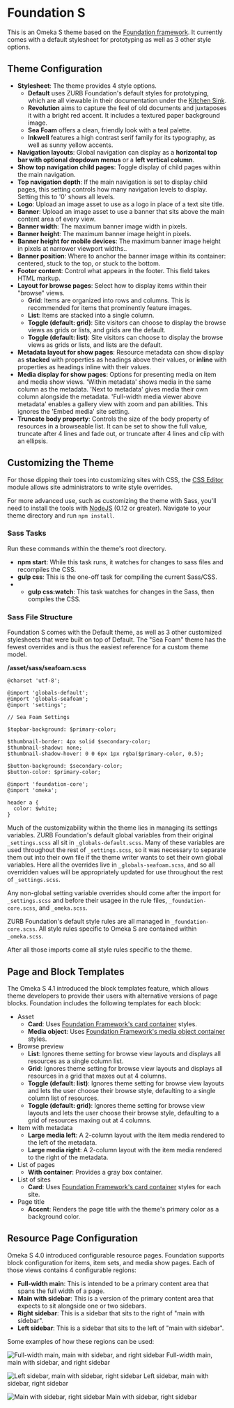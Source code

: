 # Foundation S

This is an Omeka S theme based on the [Foundation framework](https://get.foundation). It currently comes with a default stylesheet for prototyping as well as 3 other style options. 


## Theme Configuration

* **Stylesheet**: The theme provides 4 style options.
  * **Default** uses ZURB Foundation's default styles for prototyping, which are all viewable in their documentation under the [Kitchen Sink](https://get.foundation/sites/docs/kitchen-sink.html).
  * **Revolution** aims to capture the feel of old documents and juxtaposes it with a bright red accent. It includes a textured paper background image.
  * **Sea Foam** offers a clean, friendly look with a teal palette.
  * **Inkwell** features a high contrast serif family for its typography, as well as sunny yellow accents.
* **Navigation layouts**: Global navigation can display as a **horizontal top bar with optional dropdown menus** or a **left vertical column**.
* **Show top navigation child pages**: Toggle display of child pages within the main navigation.
* **Top navigation depth**: If the main navigation is set to display child pages, this setting controls how many navigation levels to display. Setting this to '0' shows all levels.
* **Logo**: Upload an image asset to use as a logo in place of a text site title.
* **Banner**: Upload an image asset to use a banner that sits above the main content area of every view.
* **Banner width**: The maximum banner image width in pixels.
* **Banner height**: The maximum banner image height in pixels.
* **Banner height for mobile devices**: The maximum banner image height in pixels at narrower viewport widths..
* **Banner position**: Where to anchor the banner image within its container: centered, stuck to the top, or stuck to the bottom.
* **Footer content**: Control what appears in the footer. This field takes HTML markup.
* **Layout for browse pages**: Select how to display items within their "browse" views.
  * **Grid**: Items are organized into rows and columns. This is recommended for items that prominently feature images.
  * **List**: Items are stacked into a single column.
  * **Toggle (default: grid)**: Site visitors can choose to display the browse views as grids or lists, and grids are the default.
  * **Toggle (default: list)**: Site visitors can choose to display the browse views as grids or lists, and lists are the default.
* **Metadata layout for show pages**: Resource metadata can show display as **stacked** with properties as headings above their values, or **inline** with properties as headings inline with their values.
* **Media display for show pages**: Options for presenting media on item and media show views. 'Within metadata' shows media in the same column as the metadata. 'Next to metadata' gives media their own column alongside the metadata. 'Full-width media viewer above metadata' enables a gallery view with zoom and pan abilities. This ignores the 'Embed media' site setting.
* **Truncate body property**: Controls the size of the body property of resources in a browseable list. It can be set to show the full value, truncate after 4 lines and fade out, or truncate after 4 lines and clip with an ellipsis.

## Customizing the Theme

For those dipping their toes into customizing sites with CSS, the [CSS Editor](https://omeka.org/s/modules/CSSEditor/) module allows site administrators to write style overrides.

For more advanced use, such as customizing the theme with Sass, you'll need to install the tools with [NodeJS](https://nodejs.org/en/) (0.12 or greater). Navigate to your theme directory and run `npm install`.

### Sass Tasks

Run these commands within the theme's root directory.

* **npm start**: While this task runs, it watches for changes to sass files and recompiles the CSS.
* **gulp css**: This is the one-off task for compiling the current Sass/CSS.
* * **gulp css:watch**: This task watches for changes in the Sass, then compiles the CSS.

### Sass File Structure

Foundation S comes with the Default theme, as well as 3 other customized stylesheets that were built on top of Default. The "Sea Foam" theme has the fewest overrides and is thus the easiest reference for a custom theme model.

**/asset/sass/seafoam.scss**

```
@charset 'utf-8';

@import 'globals-default';
@import 'globals-seafoam';
@import 'settings';

// Sea Foam Settings

$topbar-background: $primary-color;
  
$thumbnail-border: 4px solid $secondary-color;
$thumbnail-shadow: none;
$thumbnail-shadow-hover: 0 0 6px 1px rgba($primary-color, 0.5);

$button-background: $secondary-color;
$button-color: $primary-color;

@import 'foundation-core';
@import 'omeka';

header a {
  color: $white;
}
```

Much of the customizability within the theme lies in managing its settings variables. ZURB Foundation's default global variables from their original `_settings.scss` all sit in `_globals-default.scss`. Many of these variables are used throughout the rest of `_settings.scss`, so it was necessary to separate them out into their own file if the theme writer wants to set their own global variables. Here all the overrides live in `_globals-seafoam.scss`, and so all overridden values will be appropriately updated for use throughout the rest of `_settings.scss`. 

Any non-global setting variable overrides should come after the import for `_settings.scss` and before their usagee in the rule files, `_foundation-core.scss`, and `_omeka.scss`. 

ZURB Foundation's default style rules are all managed in `_foundation-core.scss`. All style rules specific to Omeka S are contained within `_omeka.scss`.

After all those imports come all style rules specific to the theme.

## Page and Block Templates

The Omeka S 4.1 introduced the block templates feature, which allows theme developers to provide their users with alternative versions of page blocks. Foundation includes the following templates for each block:

* Asset
  * **Card**: Uses [Foundation Framework's card container](https://get.foundation/sites/docs/card.html) styles.
  * **Media object**: Uses [Foundation Framework's media object container](https://get.foundation/sites/docs/media-object.html) styles.
* Browse preview
  * **List**: Ignores theme setting for browse view layouts and displays all resources as a single column list.
  * **Grid**: Ignores theme setting for browse view layouts and displays all resources in a grid that maxes out at 4 columns.
  * **Toggle (default: list)**: Ignores theme setting for browse view layouts and lets the user choose their browse style, defaulting to a single column list of resources.
  * **Toggle (default: grid)**: Ignores theme setting for browse view layouts and lets the user choose their browse style, defaulting to a grid of resources maxing out at 4 columns.
* Item with metadata
  * **Large media left**: A 2-column layout with the item media rendered to the left of the metadata.
  * **Large media right**: A 2-column layout with the item media rendered to the right of the metadata.
* List of pages
  * **With container**: Provides a gray box container.
* List of sites
  * **Card**: Uses [Foundation Framework's card container](https://get.foundation/sites/docs/card.html) styles for each site.
* Page title
  * **Accent**: Renders the page title with the theme's primary color as a background color.

## Resource Page Configuration

Omeka S 4.0 introduced configurable resource pages. Foundation supports block configuration for items, item sets, and media show pages. Each of those views contains 4 configurable regions:

* **Full-width main**: This is intended to be a primary content area that spans the full width of a page.
* **Main with sidebar**: This is a version of the primary content area that expects to sit alongside one or two sidebars.
* **Right sidebar**: This is a sidebar that sits to the right of "main with sidebar".
* **Left sidebar**: This is a sidebar that sits to the left of "main with sidebar". 

Some examples of how these regions can be used:

![Full-width main, main with sidebar, and right sidebar](asset/img/full-main-right.jpg)
Full-width main, main with sidebar, and right sidebar

![Left sidebar,  main with sidebar, right sidebar](asset/img/left-main-right.jpg)
Left sidebar,  main with sidebar, right sidebar

![Main with sidebar, right sidebar](asset/img/main-right.jpg)
Main with sidebar, right sidebar